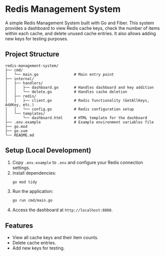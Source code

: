 # Redis Management System

A simple Redis Management System built with Go and Fiber. This system provides a dashboard to view Redis cache keys, check the number of items within each cache, and delete unused cache entries. It also allows adding new keys for testing purposes.

## Project Structure

```plaintext
redis-management-system/
├── cmd/
│   └── main.go                # Main entry point
├── internal/
│   ├── handlers/
│   │   ├── dashboard.go       # Handles dashboard and key addition
│   │   └── delete.go          # Handles cache deletion
│   ├── redis/
│   │   ├── client.go          # Redis functionality (GetAllKeys, AddKey, etc.)
│   │   └── config.go          # Redis configuration setup
│   └── templates/
│       └── dashboard.html     # HTML template for the dashboard
├── .env.example               # Example environment variables file
├── go.mod
├── go.sum
└── README.md
```

## Setup (Local Development)

1. Copy `.env.example` to `.env` and configure your Redis connection settings.
2. Install dependencies:
   ```bash
   go mod tidy
   ```
3. Run the application:
   ```bash
   go run cmd/main.go
   ```
4. Access the dashboard at `http://localhost:8080`.

## Features

- View all cache keys and their item counts.
- Delete cache entries.
- Add new keys for testing.
